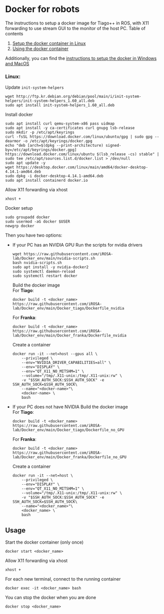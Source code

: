 # Docker for robots

The instructions to setup a docker image for Tiago++ in ROS, with X11 forwarding to use stream GUI to the monitor of the host PC.
Table of contents
1. [Setup the docker container in Linux](#linux)
2. [Using the docker container](#usage)

Additionally, you can find the [instructions to setup the docker in Windows and MacOS](https://github.com/iROSA-lab/Docker_env/blob/main/Windows_Mac.md)

### Linux:
Update `init-system-helpers`
```
wget http://ftp.kr.debian.org/debian/pool/main/i/init-system-helpers/init-system-helpers_1.60_all.deb
sudo apt install init-system-helpers_1.60_all.deb
```
Install docker
```
sudo apt install curl qemu-system-x86 pass uidmap
sudo apt install -y ca-certificates curl gnupg lsb-release
sudo mkdir -p /etc/apt/keyrings
curl -fsSL https://download.docker.com/linux/ubuntu/gpg | sudo gpg --dearmor -o /etc/apt/keyrings/docker.gpg
echo "deb [arch=$(dpkg --print-architecture) signed-by=/etc/apt/keyrings/docker.gpg] https://download.docker.com/linux/ubuntu $(lsb_release -cs) stable" | sudo tee /etc/apt/sources.list.d/docker.list > /dev/null
sudo apt update -y
wget https://desktop.docker.com/linux/main/amd64/docker-desktop-4.14.1-amd64.deb
sudo dpkg -i docker-desktop-4.14.1-amd64.deb
sudo apt install containerd docker.io
```
Allow X11 forwarding via xhost
```
xhost +
```
Docker setup
```
sudo groupadd docker
sudo usermod -aG docker $USER
newgrp docker
```

Then you have two options:

* If your PC has an NVIDIA GPU
    Run the scripts for nvidia drivers
    ```
    wget https://raw.githubusercontent.com/iROSA-lab/Docker_env/main/nvidia-scripts.sh
    bash nvidia-scripts.sh
    sudo apt install -y nvidia-docker2
    sudo systemctl daemon-reload
    sudo systemctl restart docker
    ```

    Build the docker image <br>
    For **Tiago**:
    ```
    docker build -t <docker_name> https://raw.githubusercontent.com/iROSA-lab/Docker_env/main/Docker_tiago/Dockerfile_nvidia
    ```
    For **Franka**:
    ```
    docker build -t <docker_name> https://raw.githubusercontent.com/iROSA-lab/Docker_env/main/Docker_franka/Dockerfile_nvidia
    ```

    Create a container
    ```
    docker run -it --net=host --gpus all \
        --privileged \
        --env="NVIDIA_DRIVER_CAPABILITIES=all" \
        --env="DISPLAY" \
        --env="QT_X11_NO_MITSHM=1" \
        --volume="/tmp/.X11-unix:/tmp/.X11-unix:rw" \
        -v "$SSH_AUTH_SOCK:$SSH_AUTH_SOCK" -e SSH_AUTH_SOCK=$SSH_AUTH_SOCK\
        --name="<docker-name>"\
        <docker-name> \
        bash
    ```

* If your PC does not have NVIDIA
    Build the docker image <br>
    For **Tiago**:
    ```
    docker build -t <docker_name> https://raw.githubusercontent.com/iROSA-lab/Docker_env/main/Docker_tiago/Dockerfile_no_GPU
    ```
    For **Franka**:
    ```
    docker build -t <docker_name> https://raw.githubusercontent.com/iROSA-lab/Docker_env/main/Docker_franka/Dockerfile_no_GPU
    ```

    Create a container
    ```
    docker run -it --net=host \
        --privileged \
        --env="DISPLAY" \
        --env="QT_X11_NO_MITSHM=1" \
        --volume="/tmp/.X11-unix:/tmp/.X11-unix:rw" \
        -v "$SSH_AUTH_SOCK:$SSH_AUTH_SOCK" -e SSH_AUTH_SOCK=$SSH_AUTH_SOCK\
        --name="<docker_name>"\
        <docker_name> \
        bash
    ```

## Usage

Start the docker container (only once)
```
docker start <docker_name>
```
Allow X11 forwarding via xhost
```
xhost +
```
For each new terminal, connect to the running container
```
docker exec -it <docker_name> bash
```
You can stop the docker when you are done
```
docker stop <docker_name> 
```
